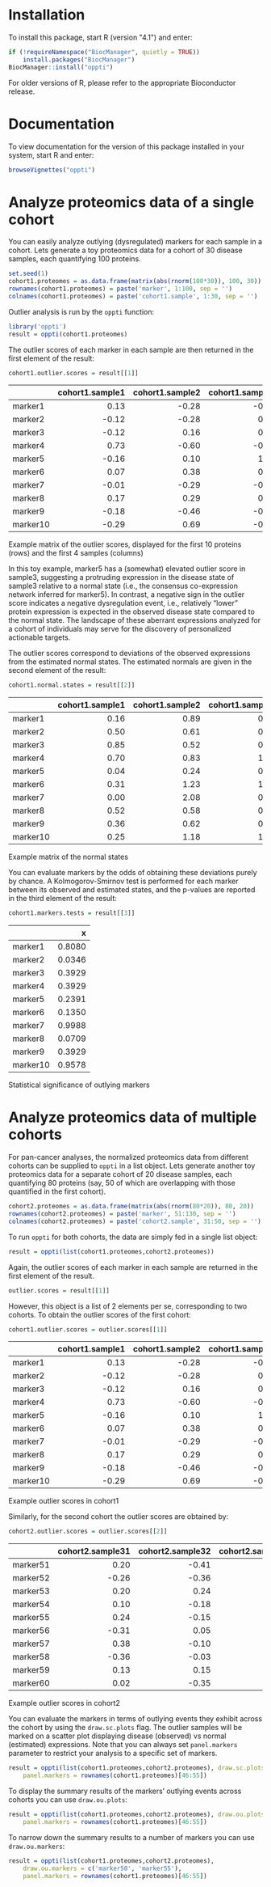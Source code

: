 # Installation
To install this package, start R (version "4.1") and enter:

``` r
if (!requireNamespace("BiocManager", quietly = TRUE))
    install.packages("BiocManager")
BiocManager::install("oppti")
```

For older versions of R, please refer to the appropriate Bioconductor release.

# Documentation
To view documentation for the version of this package installed in your system, start R and enter:

``` r
browseVignettes("oppti")
``` 

# Analyze proteomics data of a single cohort

You can easily analyze outlying (dysregulated) markers for each sample
in a cohort. Lets generate a toy proteomics data for a cohort of 30
disease samples, each quantifying 100 proteins.

``` r
set.seed(1)
cohort1.proteomes = as.data.frame(matrix(abs(rnorm(100*30)), 100, 30)) 
rownames(cohort1.proteomes) = paste('marker', 1:100, sep = '')
colnames(cohort1.proteomes) = paste('cohort1.sample', 1:30, sep = '')
```

Outlier analysis is run by the `oppti` function:

``` r
library('oppti')
result = oppti(cohort1.proteomes)
```

The outlier scores of each marker in each sample are then returned in
the first element of the result:

``` r
cohort1.outlier.scores = result[[1]] 
```

|          | cohort1.sample1 | cohort1.sample2 | cohort1.sample3 | cohort1.sample4 |
| :------- | --------------: | --------------: | --------------: | --------------: |
| marker1  |            0.13 |          \-0.28 |          \-0.29 |            0.13 |
| marker2  |          \-0.12 |          \-0.28 |            0.29 |          \-0.10 |
| marker3  |          \-0.12 |            0.16 |            0.48 |            0.53 |
| marker4  |            0.73 |          \-0.60 |          \-0.73 |          \-0.15 |
| marker5  |          \-0.16 |            0.10 |            1.62 |            0.77 |
| marker6  |            0.07 |            0.38 |            0.75 |            0.55 |
| marker7  |          \-0.01 |          \-0.29 |          \-0.02 |          \-0.44 |
| marker8  |            0.17 |            0.29 |            0.00 |          \-0.01 |
| marker9  |          \-0.18 |          \-0.46 |          \-0.77 |          \-0.01 |
| marker10 |          \-0.29 |            0.69 |          \-0.36 |          \-0.55 |

Example matrix of the outlier scores, displayed for the first 10
proteins (rows) and the first 4 samples (columns)

In this toy example, marker5 has a (somewhat) elevated outlier score in
sample3, suggesting a protruding expression in the disease state of
sample3 relative to a normal state (i.e., the consensus co-expression
network inferred for marker5). In contrast, a negative sign in the
outlier score indicates a negative dysregulation event, i.e., relatively
“lower” protein expression is expected in the observed disease state
compared to the normal state. The landscape of these aberrant
expressions analyzed for a cohort of individuals may serve for the
discovery of personalized actionable targets.

The outlier scores correspond to deviations of the observed expressions
from the estimated normal states. The estimated normals are given in the
second element of the result:

``` r
cohort1.normal.states = result[[2]] 
```

|          | cohort1.sample1 | cohort1.sample2 | cohort1.sample3 | cohort1.sample4 |
| :------- | --------------: | --------------: | --------------: | --------------: |
| marker1  |            0.16 |            0.89 |            0.59 |            0.56 |
| marker2  |            0.50 |            0.61 |            0.85 |            0.94 |
| marker3  |            0.85 |            0.52 |            0.77 |            1.11 |
| marker4  |            0.70 |            0.83 |            1.43 |            0.31 |
| marker5  |            0.04 |            0.24 |            0.39 |            1.31 |
| marker6  |            0.31 |            1.23 |            1.69 |            0.51 |
| marker7  |            0.00 |            2.08 |            0.74 |            0.15 |
| marker8  |            0.52 |            0.58 |            0.52 |            0.59 |
| marker9  |            0.36 |            0.62 |            0.54 |            0.92 |
| marker10 |            0.25 |            1.18 |            1.03 |            1.06 |

Example matrix of the normal states

You can evaluate markers by the odds of obtaining these deviations
purely by chance. A Kolmogorov-Smirnov test is performed for each marker
between its observed and estimated states, and the p-values are reported
in the third element of the result:

``` r
cohort1.markers.tests = result[[3]] 
```

|          |      x |
| :------- | -----: |
| marker1  | 0.8080 |
| marker2  | 0.0346 |
| marker3  | 0.3929 |
| marker4  | 0.3929 |
| marker5  | 0.2391 |
| marker6  | 0.1350 |
| marker7  | 0.9988 |
| marker8  | 0.0709 |
| marker9  | 0.3929 |
| marker10 | 0.9578 |

Statistical significance of outlying markers

# Analyze proteomics data of multiple cohorts

For pan-cancer analyses, the normalized proteomics data from different
cohorts can be supplied to `oppti` in a list object. Lets generate
another toy proteomics data for a separate cohort of 20 disease samples,
each quantifying 80 proteins (say, 50 of which are overlapping with
those quantified in the first cohort).

``` r
cohort2.proteomes = as.data.frame(matrix(abs(rnorm(80*20)), 80, 20)) 
rownames(cohort2.proteomes) = paste('marker', 51:130, sep = '')
colnames(cohort2.proteomes) = paste('cohort2.sample', 31:50, sep = '')
```

To run `oppti` for both cohorts, the data are simply fed in a single
list object:

``` r
result = oppti(list(cohort1.proteomes,cohort2.proteomes))
```

Again, the outlier scores of each marker in each sample are returned in
the first element of the result.

``` r
outlier.scores = result[[1]]
```

However, this object is a list of 2 elements per se, corresponding to
two cohorts. To obtain the outlier scores of the first cohort:

``` r
cohort1.outlier.scores = outlier.scores[[1]]
```

|          | cohort1.sample1 | cohort1.sample2 | cohort1.sample3 | cohort1.sample4 |
| :------- | --------------: | --------------: | --------------: | --------------: |
| marker1  |            0.13 |          \-0.28 |          \-0.29 |            0.13 |
| marker2  |          \-0.12 |          \-0.28 |            0.29 |          \-0.10 |
| marker3  |          \-0.12 |            0.16 |            0.48 |            0.53 |
| marker4  |            0.73 |          \-0.60 |          \-0.73 |          \-0.15 |
| marker5  |          \-0.16 |            0.10 |            1.62 |            0.77 |
| marker6  |            0.07 |            0.38 |            0.75 |            0.55 |
| marker7  |          \-0.01 |          \-0.29 |          \-0.02 |          \-0.44 |
| marker8  |            0.17 |            0.29 |            0.00 |          \-0.01 |
| marker9  |          \-0.18 |          \-0.46 |          \-0.77 |          \-0.01 |
| marker10 |          \-0.29 |            0.69 |          \-0.36 |          \-0.55 |

Example outlier scores in cohort1

Similarly, for the second cohort the outlier scores are obtained by:

``` r
cohort2.outlier.scores = outlier.scores[[2]]
```

|          | cohort2.sample31 | cohort2.sample32 | cohort2.sample33 | cohort2.sample34 |
| :------- | ---------------: | ---------------: | ---------------: | ---------------: |
| marker51 |             0.20 |           \-0.41 |             0.15 |           \-0.20 |
| marker52 |           \-0.26 |           \-0.36 |           \-0.40 |             0.11 |
| marker53 |             0.20 |             0.24 |           \-0.01 |           \-0.17 |
| marker54 |             0.10 |           \-0.18 |             0.31 |           \-0.16 |
| marker55 |             0.24 |           \-0.15 |             0.58 |             0.61 |
| marker56 |           \-0.31 |             0.05 |           \-0.17 |             0.23 |
| marker57 |             0.38 |           \-0.10 |             0.26 |           \-0.38 |
| marker58 |           \-0.36 |           \-0.03 |             0.23 |             0.55 |
| marker59 |             0.13 |             0.15 |           \-0.11 |           \-0.02 |
| marker60 |             0.02 |           \-0.35 |             0.26 |           \-0.28 |

Example outlier scores in cohort2

You can evaluate the markers in terms of outlying events they exhibit
across the cohort by using the `draw.sc.plots` flag. The outlier samples
will be marked on a scatter plot displaying disease (observed) vs normal
(estimated) expressions. Note that you can always set `panel.markers`
parameter to restrict your analysis to a specific set of markers.

``` r
result = oppti(list(cohort1.proteomes,cohort2.proteomes), draw.sc.plots = TRUE,
    panel.markers = rownames(cohort1.proteomes)[46:55])
```

To display the summary results of the markers’ outlying events across
cohorts you can use `draw.ou.plots`:

``` r
result = oppti(list(cohort1.proteomes,cohort2.proteomes), draw.ou.plots = TRUE,
    panel.markers = rownames(cohort1.proteomes)[46:55])
```

To narrow down the summary results to a number of markers you can use
`draw.ou.markers`:

``` r
result = oppti(list(cohort1.proteomes,cohort2.proteomes), 
    draw.ou.markers = c('marker50', 'marker55'), 
    panel.markers = rownames(cohort1.proteomes)[46:55])
```
